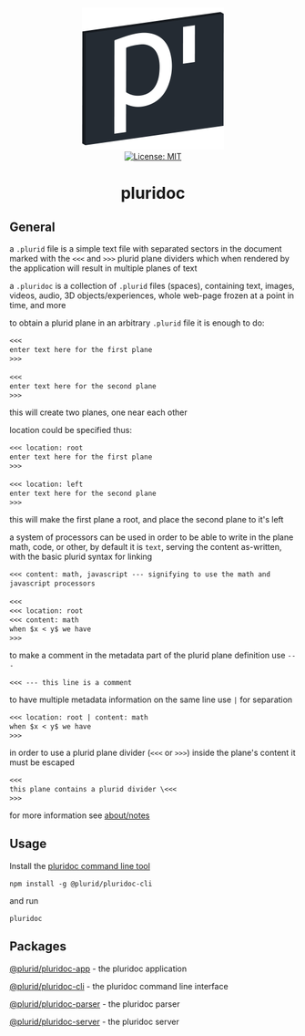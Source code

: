 <p align="center">
    <img src="https://raw.githubusercontent.com/plurid/pluridoc/master/about/identity/pluridoc-logo.png" height="250px">
    <br />
    <a target="_blank" href="https://github.com/plurid/plurid/blob/master/LICENSE">
        <img src="https://img.shields.io/badge/license-MIT-blue.svg?colorB=1380C3&style=for-the-badge" alt="License: MIT">
    </a>
</p>


<h1 align="center">
    pluridoc
</h1>



## General

a `.plurid` file is a simple text file with separated sectors in the document marked with the `<<<` and `>>>` plurid plane dividers which when rendered by the application will result in multiple planes of text

a `.pluridoc` is a collection of `.plurid` files (spaces), containing text,
images, videos, audio, 3D objects/experiences, whole web-page frozen at a point in time,
and more


to obtain a plurid plane in an arbitrary `.plurid` file it is enough to do:

    <<<
    enter text here for the first plane
    >>>

    <<<
    enter text here for the second plane
    >>>

this will create two planes, one near each other

location could be specified thus:

    <<< location: root
    enter text here for the first plane
    >>>

    <<< location: left
    enter text here for the second plane
    >>>

this will make the first plane a root, and place the second plane to it's left


a system of processors can be used in order to be able to write in the plane
math, code, or other, by default it is `text`, serving the content as-written, with the basic plurid syntax for linking

    <<< content: math, javascript --- signifying to use the math and javascript processors

    <<<
    <<< location: root
    <<< content: math
    when $x < y$ we have
    >>>


to make a comment in the metadata part of the plurid plane definition use `---`

    <<< --- this line is a comment


to have multiple metadata information on the same line use `|` for separation

    <<< location: root | content: math
    when $x < y$ we have
    >>>


in order to use a plurid plane divider (`<<<` or `>>>`) inside the plane's content
it must be escaped

    <<<
    this plane contains a plurid divider \<<<
    >>>


for more information see [about/notes](https://github.com/plurid/pluridoc/tree/master/about/notes)



## Usage

Install the [pluridoc command line tool][pluridoc-cli]

    npm install -g @plurid/pluridoc-cli

and run

    pluridoc



## Packages


[@plurid/pluridoc-app][pluridoc-app] - the pluridoc application

[pluridoc-app]: https://github.com/plurid/pluridoc/tree/master/packages/pluridoc-app


[@plurid/pluridoc-cli][pluridoc-cli] - the pluridoc command line interface

[pluridoc-cli]: https://github.com/plurid/pluridoc/tree/master/packages/pluridoc-cli


[@plurid/pluridoc-parser][pluridoc-parser] - the pluridoc parser

[pluridoc-parser]: https://github.com/plurid/pluridoc/tree/master/packages/pluridoc-parser


[@plurid/pluridoc-server][pluridoc-server] - the pluridoc server

[pluridoc-server]: https://github.com/plurid/pluridoc/tree/master/packages/pluridoc-server
